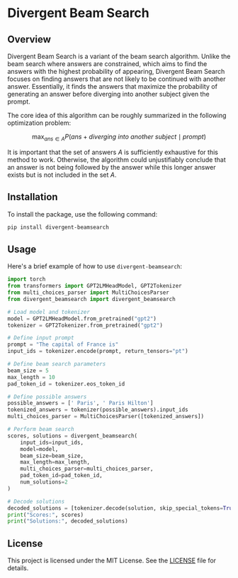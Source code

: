 # Divergent Beam Search
## Overview

Divergent Beam Search is a variant of the beam search algorithm. Unlike the beam search where answers are constrained, which aims to find the answers with the highest probability of appearing, Divergent Beam Search focuses on finding answers that are not likely to be continued with another answer. Essentially, it finds the answers that maximize the probability of generating an answer before diverging into another subject given the prompt.

The core idea of this algorithm can be roughly summarized in the following optimization problem:

$$\max_{ans \in A} P(ans + diverging\ into\ another\ subject \mid prompt)$$

It is important that the set of answers $A$ is sufficiently exhaustive for this method to work. Otherwise, the algorithm could unjustifiably conclude that an answer is not being followed by the answer while this longer answer exists but is not included in the set $A$.   

## Installation

To install the package, use the following command:

```bash
pip install divergent-beamsearch
```

## Usage

Here's a brief example of how to use `divergent-beamsearch`:

```python
import torch
from transformers import GPT2LMHeadModel, GPT2Tokenizer
from multi_choices_parser import MultiChoicesParser
from divergent_beamsearch import divergent_beamsearch

# Load model and tokenizer
model = GPT2LMHeadModel.from_pretrained("gpt2")
tokenizer = GPT2Tokenizer.from_pretrained("gpt2")

# Define input prompt
prompt = "The capital of France is"
input_ids = tokenizer.encode(prompt, return_tensors="pt")

# Define beam search parameters
beam_size = 5
max_length = 10
pad_token_id = tokenizer.eos_token_id

# Define possible answers
possible_answers = [' Paris', ' Paris Hilton']
tokenized_answers = tokenizer(possible_answers).input_ids
multi_choices_parser = MultiChoicesParser([tokenized_answers])

# Perform beam search
scores, solutions = divergent_beamsearch(
    input_ids=input_ids,
    model=model,
    beam_size=beam_size,
    max_length=max_length,
    multi_choices_parser=multi_choices_parser,
    pad_token_id=pad_token_id,
    num_solutions=2
)

# Decode solutions
decoded_solutions = [tokenizer.decode(solution, skip_special_tokens=True) for solution in solutions]
print("Scores:", scores)
print("Solutions:", decoded_solutions)
```

## License

This project is licensed under the MIT License. See the [LICENSE](LICENSE) file for details.
